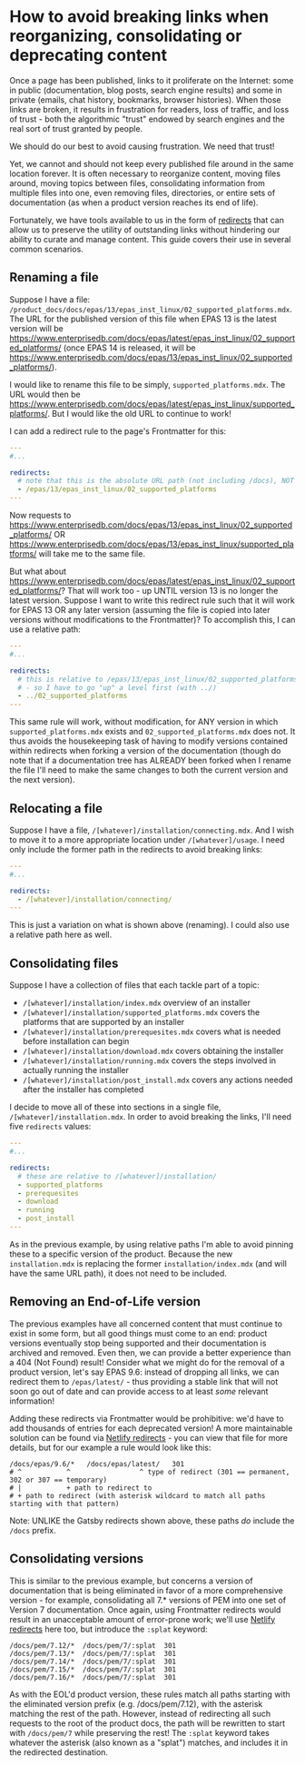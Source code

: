# How to avoid breaking links when reorganizing, consolidating or deprecating content

Once a page has been published, links to it proliferate on the Internet: some in public (documentation, blog posts, search engine results) and some in private (emails, chat history, bookmarks, browser histories). When those links are broken, it results in frustration for readers, loss of traffic, and loss of trust - both the algorithmic "trust" endowed by search engines and the real sort of trust granted by people.

We should do our best to avoid causing frustration. We need that trust! 

Yet, we cannot and should not keep every published file around in the same location forever. It is often necessary to reorganize content, moving files around, moving topics between files, consolidating information from multiple files into one, even removing files, directories, or entire sets of documentation (as when a product version reaches its end of life). 

Fortunately, we have tools available to us in the form of [redirects](https://github.com/EnterpriseDB/docs#redirects) that can allow us to preserve the utility of outstanding links without hindering our ability to curate and manage content. This guide covers their use in several common scenarios.

## Renaming a file

Suppose I have a file: `/product_docs/docs/epas/13/epas_inst_linux/02_supported_platforms.mdx`. The URL for the published version of this file when EPAS 13 is the latest version will be https://www.enterprisedb.com/docs/epas/latest/epas_inst_linux/02_supported_platforms/ (once EPAS 14 is released, it will be https://www.enterprisedb.com/docs/epas/13/epas_inst_linux/02_supported_platforms/). 

I would like to rename this file to be simply, `supported_platforms.mdx`. The URL would then be https://www.enterprisedb.com/docs/epas/latest/epas_inst_linux/supported_platforms/. But I would like the old URL to continue to work!

I can add a redirect rule to the page's Frontmatter for this:

```yaml
---
#...

redirects:
  # note that this is the absolute URL path (not including /docs), NOT a filesystem path
  - /epas/13/epas_inst_linux/02_supported_platforms  
---
```

Now requests to https://www.enterprisedb.com/docs/epas/13/epas_inst_linux/02_supported_platforms/ OR https://www.enterprisedb.com/docs/epas/13/epas_inst_linux/supported_platforms/ will take me to the same file.

But what about https://www.enterprisedb.com/docs/epas/latest/epas_inst_linux/02_supported_platforms/? That will work too - up UNTIL version 13 is no longer the latest version. Suppose I want to write this redirect rule such that it will work for EPAS 13 OR any later version (assuming the file is copied into later versions without modifications to the Frontmatter)? To accomplish this, I can use a relative path:

```yaml
---
#...

redirects:
  # this is relative to /epas/13/epas_inst_linux/02_supported_platforms/ and indicates a (missing) "sibling" 
  # - so I have to go "up" a level first (with ../) 
  - ../02_supported_platforms  
---
```

This same rule will work, without modification, for ANY version in which `supported_platforms.mdx` exists and `02_supported_platforms.mdx` does not. It thus avoids the housekeeping task of having to modify versions contained within
redirects when forking a version of the documentation (though do note that if a documentation tree has ALREADY been forked when I rename the file I'll need to make the same changes to both the current version and the next version).

## Relocating a file

Suppose I have a file, `/[whatever]/installation/connecting.mdx`. And I wish to move it to a more appropriate location under `/[whatever]/usage`. I need only include the former path in the redirects to avoid breaking links:

```yaml
---
#...

redirects:
  - /[whatever]/installation/connecting/
---
```

This is just a variation on what is shown above (renaming). I could also use a relative path here as well.

## Consolidating files

Suppose I have a collection of files that each tackle part of a topic:

- `/[whatever]/installation/index.mdx` overview of an installer
- `/[whatever]/installation/supported_platforms.mdx` covers the platforms that are supported by an installer
- `/[whatever]/installation/prerequesites.mdx` covers what is needed before installation can begin
- `/[whatever]/installation/download.mdx` covers obtaining the installer
- `/[whatever]/installation/running.mdx` covers the steps involved in actually running the installer
- `/[whatever]/installation/post_install.mdx` covers any actions needed after the installer has completed

I decide to move all of these into sections in a single file, `/[whatever]/installation.mdx`. 
In order to avoid breaking the links, I'll need five `redirects` values:

```yaml
---
#...

redirects:
  # these are relative to /[whatever]/installation/
  - supported_platforms
  - prerequesites
  - download
  - running
  - post_install
---
```

As in the previous example, by using relative paths I'm able to avoid pinning these to a specific 
version of the product. Because the new `installation.mdx` is replacing the former `installation/index.mdx` (and will have the same URL path), it does not need to be included.

## Removing an End-of-Life version

The previous examples have all concerned content that must continue to exist in some form, but all good things must come to an end: product versions eventually stop being supported and their documentation is archived and removed. Even then, we can provide a better experience than a 404 (Not Found) result! Consider what we might do for the removal of a product version, let's say EPAS 9.6: instead of dropping all links, we can redirect them to `/epas/latest/` - thus providing a stable link that will not soon go out of date and can provide access to at least *some* relevant information!

Adding these redirects via Frontmatter would be prohibitive: we'd have to add thousands of entries for each deprecated version! A more maintainable solution can be found via [Netlify redirects](../../static/_redirects) - you can view that file for more details, but for our example a rule would look like this:

```
/docs/epas/9.6/*   /docs/epas/latest/   301
# ^           ^                 ^ type of redirect (301 == permanent, 302 or 307 == temporary)
# |           + path to redirect to
# + path to redirect (with asterisk wildcard to match all paths starting with that pattern)
```

Note: UNLIKE the Gatsby redirects shown above, these paths *do* include the `/docs` prefix.

## Consolidating versions

This is similar to the previous example, but concerns a version of documentation that is being eliminated in favor of a more comprehensive version - for example, consolidating all 7.* versions of PEM into one set of Version 7 documentation. Once again, using Frontmatter redirects would result in an unacceptable amount of error-prone work; we'll use [Netlify redirects](../../static/_redirects) here too, but introduce the `:splat` keyword:

```
/docs/pem/7.12/*  /docs/pem/7/:splat  301
/docs/pem/7.13/*  /docs/pem/7/:splat  301
/docs/pem/7.14/*  /docs/pem/7/:splat  301
/docs/pem/7.15/*  /docs/pem/7/:splat  301
/docs/pem/7.16/*  /docs/pem/7/:splat  301
```

As with the EOL'd product version, these rules match all paths starting with the eliminated version prefix (e.g. /docs/pem/7.12), with the asterisk matching the rest of the path. However, instead of redirecting all such requests to the root of the product docs, the path will be rewritten to start with `/docs/pem/7` while preserving the rest! The `:splat` keyword takes whatever the asterisk (also known as a "splat") matches, and includes it in the redirected destination.

